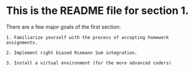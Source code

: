 # This is the README file for section 1.

There are a few major goals of the first section:

    1. Familiarize yourself with the process of accepting homework assignments.
    
    2. Implement right biased Riemann Sum integration.
    
    3. Install a virtual environment (for the more advanced coders)
